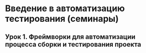# Введение в автоматизацию тестирования (семинары)
## Урок 1. Фреймворки для автоматизации процесса сборки и тестирования проекта
